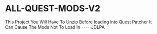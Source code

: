 # ALL-QUEST-MODS-V2
This Project You Will Have To Unzip Before loading into Quest Patcher It Can Cause The Mods Not To Load In -----JDLPA
